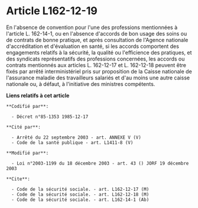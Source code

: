 # Article L162-12-19

En l'absence de convention pour l'une des professions mentionnées à l'article L. 162-14-1, ou en l'absence d'accords de bon
usage des soins ou de contrats de bonne pratique, et après consultation de l'Agence nationale d'accréditation et d'évaluation
en santé, si les accords comportent des engagements relatifs à la sécurité, la qualité ou l'efficience des pratiques, et des
syndicats représentatifs des professions concernées, les accords ou contrats mentionnés aux articles L. 162-12-17 et L.
162-12-18 peuvent être fixés par arrêté interministériel pris sur proposition de la Caisse nationale de l'assurance maladie
des travailleurs salariés et d'au moins une autre caisse nationale ou, à défaut, à l'initiative des ministres compétents.

**Liens relatifs à cet article**

	**Codifié par**:

	  - Décret n°85-1353 1985-12-17

	**Cité par**:

	  - Arrêté du 22 septembre 2003 - art. ANNEXE V (V)
	  - Code de la santé publique - art. L1411-8 (V)

	**Modifié par**:

	  - Loi n°2003-1199 du 18 décembre 2003 - art. 43 () JORF 19 décembre 2003

	**Cite**:

	  - Code de la sécurité sociale. - art. L162-12-17 (M)
	  - Code de la sécurité sociale. - art. L162-12-18 (M)
	  - Code de la sécurité sociale. - art. L162-14-1 (Ab)
